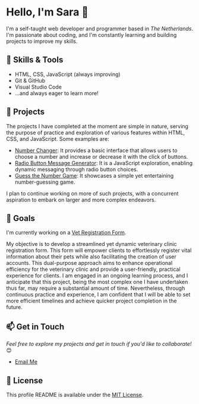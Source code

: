 # Hello, I'm Sara 👋

I'm a self-taught web developer and programmer based in *The Netherlands*. I'm passionate about coding, and I'm constantly learning and building projects to improve my skills.

## 🔧 Skills & Tools

- HTML, CSS, JavaScript (always improving)
- Git & GitHub
- Visual Studio Code
- ...and always eager to learn more!

## 🚀 Projects
The projects I have completed at the moment are simple in nature, serving the purpose of practice and exploration of various features within HTML, CSS, and JavaScript. Some examples are:

- [Number Changer](https://sarafreitas02.github.io/NumberChanger.js-practice/): It provides a basic interface that allows users to choose a number and increase or decrease it with the click of buttons.
- [Radio Button Message Generator](https://sarafreitas02.github.io/RadioBtnMsgGen.js-practice/): It is a JavaScript exploration, enabling dynamic messaging through radio button choices.
- [Guess the Number Game](https://sarafreitas02.github.io/NumGuessGame/): It showcases a simple yet entertaining number-guessing game.

 I plan to continue working on more of such projects, with a concurrent aspiration to embark on larger and more complex endeavors. 
## 🌱 Goals

I'm currently working on a [Vet Registration Form](https://sarafreitas02.github.io/Vet-Registration-Form/). 

My objective is to develop a streamlined yet dynamic veterinary clinic registration form. This form will empower clients to effortlessly register vital information about their pets while also facilitating the creation of user accounts. This dual-purpose approach aims to enhance operational efficiency for the veterinary clinic and provide a user-friendly, practical experience for clients.
I am engaged in an ongoing learning process, and I anticipate that this project, being the most complex one I have undertaken thus far, may require a substantial amount of time. Nevertheless, through continuous practice and experience, I am confident that I will be able to set more efficient timelines and achieve quicker project completion in the future.

## 📫 Get in Touch
*Feel free to explore my projects and get in touch if you'd like to collaborate!* 😊
- [Email Me](mailto:sarafreitas.contact@gmail.com)


## 📝 License

This profile README is available under the [MIT License](LICENSE).

